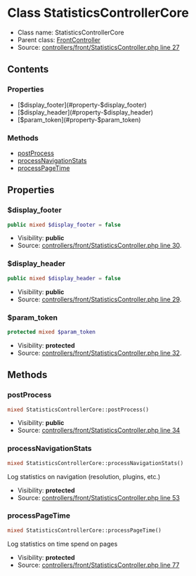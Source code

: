 Class StatisticsControllerCore
=====================





* Class name: StatisticsControllerCore
* Parent class: [FrontController](class.FrontControllerCore.md)
* Source: [controllers/front/StatisticsController.php line 27](https://github.com/PrestaShop/PrestaShop/blob/1.6.1.1/controllers/front/StatisticsController.php#L27)


Contents
--------


### Properties

* [$display_footer](#property-$display_footer)
* [$display_header](#property-$display_header)
* [$param_token](#property-$param_token)

### Methods

* [postProcess](#method-postProcess)
* [processNavigationStats](#method-processNavigationStats)
* [processPageTime](#method-processPageTime)




Properties
----------


### <a name="property-$display_footer"></a>$display_footer

```php
public mixed $display_footer = false
```





* Visibility: **public**
* Source: [controllers/front/StatisticsController.php line 30](https://github.com/PrestaShop/PrestaShop/blob/1.6.1.1/controllers/front/StatisticsController.php#L30).


### <a name="property-$display_header"></a>$display_header

```php
public mixed $display_header = false
```





* Visibility: **public**
* Source: [controllers/front/StatisticsController.php line 29](https://github.com/PrestaShop/PrestaShop/blob/1.6.1.1/controllers/front/StatisticsController.php#L29).


### <a name="property-$param_token"></a>$param_token

```php
protected mixed $param_token
```





* Visibility: **protected**
* Source: [controllers/front/StatisticsController.php line 32](https://github.com/PrestaShop/PrestaShop/blob/1.6.1.1/controllers/front/StatisticsController.php#L32).


Methods
-------


### <a name="method-postProcess"></a>postProcess

```php
mixed StatisticsControllerCore::postProcess()
```





* Visibility: **public**
* Source: [controllers/front/StatisticsController.php line 34](https://github.com/PrestaShop/PrestaShop/blob/1.6.1.1/controllers/front/StatisticsController.php#L34)




### <a name="method-processNavigationStats"></a>processNavigationStats

```php
mixed StatisticsControllerCore::processNavigationStats()
```

Log statistics on navigation (resolution, plugins, etc.)



* Visibility: **protected**
* Source: [controllers/front/StatisticsController.php line 53](https://github.com/PrestaShop/PrestaShop/blob/1.6.1.1/controllers/front/StatisticsController.php#L53)




### <a name="method-processPageTime"></a>processPageTime

```php
mixed StatisticsControllerCore::processPageTime()
```

Log statistics on time spend on pages



* Visibility: **protected**
* Source: [controllers/front/StatisticsController.php line 77](https://github.com/PrestaShop/PrestaShop/blob/1.6.1.1/controllers/front/StatisticsController.php#L77)



